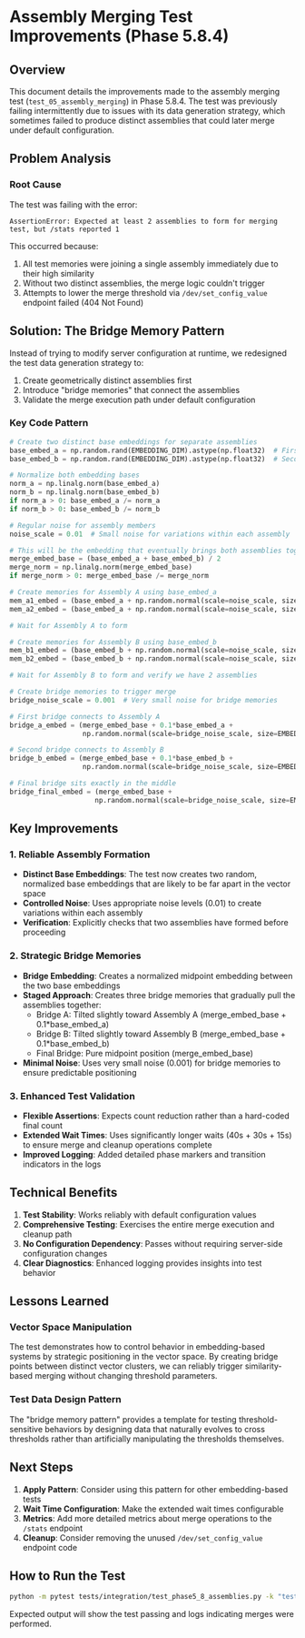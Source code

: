 # Assembly Merging Test Improvements (Phase 5.8.4)

## Overview

This document details the improvements made to the assembly merging test (`test_05_assembly_merging`) in Phase 5.8.4. The test was previously failing intermittently due to issues with its data generation strategy, which sometimes failed to produce distinct assemblies that could later merge under default configuration.

## Problem Analysis

### Root Cause

The test was failing with the error:

```
AssertionError: Expected at least 2 assemblies to form for merging test, but /stats reported 1
```

This occurred because:

1. All test memories were joining a single assembly immediately due to their high similarity
2. Without two distinct assemblies, the merge logic couldn't trigger 
3. Attempts to lower the merge threshold via `/dev/set_config_value` endpoint failed (404 Not Found)

## Solution: The Bridge Memory Pattern

Instead of trying to modify server configuration at runtime, we redesigned the test data generation strategy to:

1. Create geometrically distinct assemblies first
2. Introduce "bridge memories" that connect the assemblies
3. Validate the merge execution path under default configuration

### Key Code Pattern

```python
# Create two distinct base embeddings for separate assemblies
base_embed_a = np.random.rand(EMBEDDING_DIM).astype(np.float32)  # First assembly base
base_embed_b = np.random.rand(EMBEDDING_DIM).astype(np.float32)  # Second assembly base

# Normalize both embedding bases
norm_a = np.linalg.norm(base_embed_a)
norm_b = np.linalg.norm(base_embed_b)
if norm_a > 0: base_embed_a /= norm_a
if norm_b > 0: base_embed_b /= norm_b

# Regular noise for assembly members
noise_scale = 0.01  # Small noise for variations within each assembly

# This will be the embedding that eventually brings both assemblies together
merge_embed_base = (base_embed_a + base_embed_b) / 2
merge_norm = np.linalg.norm(merge_embed_base)
if merge_norm > 0: merge_embed_base /= merge_norm

# Create memories for Assembly A using base_embed_a
mem_a1_embed = (base_embed_a + np.random.normal(scale=noise_scale, size=EMBEDDING_DIM)).tolist()
mem_a2_embed = (base_embed_a + np.random.normal(scale=noise_scale, size=EMBEDDING_DIM)).tolist()

# Wait for Assembly A to form

# Create memories for Assembly B using base_embed_b 
mem_b1_embed = (base_embed_b + np.random.normal(scale=noise_scale, size=EMBEDDING_DIM)).tolist()
mem_b2_embed = (base_embed_b + np.random.normal(scale=noise_scale, size=EMBEDDING_DIM)).tolist()

# Wait for Assembly B to form and verify we have 2 assemblies

# Create bridge memories to trigger merge
bridge_noise_scale = 0.001  # Very small noise for bridge memories

# First bridge connects to Assembly A
bridge_a_embed = (merge_embed_base + 0.1*base_embed_a + 
                  np.random.normal(scale=bridge_noise_scale, size=EMBEDDING_DIM)).tolist()

# Second bridge connects to Assembly B
bridge_b_embed = (merge_embed_base + 0.1*base_embed_b + 
                  np.random.normal(scale=bridge_noise_scale, size=EMBEDDING_DIM)).tolist()

# Final bridge sits exactly in the middle
bridge_final_embed = (merge_embed_base + 
                     np.random.normal(scale=bridge_noise_scale, size=EMBEDDING_DIM)).tolist()
```

## Key Improvements

### 1. Reliable Assembly Formation

- **Distinct Base Embeddings**: The test now creates two random, normalized base embeddings that are likely to be far apart in the vector space
- **Controlled Noise**: Uses appropriate noise levels (0.01) to create variations within each assembly
- **Verification**: Explicitly checks that two assemblies have formed before proceeding

### 2. Strategic Bridge Memories

- **Bridge Embedding**: Creates a normalized midpoint embedding between the two base embeddings
- **Staged Approach**: Creates three bridge memories that gradually pull the assemblies together:
  - Bridge A: Tilted slightly toward Assembly A (merge_embed_base + 0.1*base_embed_a)
  - Bridge B: Tilted slightly toward Assembly B (merge_embed_base + 0.1*base_embed_b)
  - Final Bridge: Pure midpoint position (merge_embed_base)
- **Minimal Noise**: Uses very small noise (0.001) for bridge memories to ensure predictable positioning

### 3. Enhanced Test Validation

- **Flexible Assertions**: Expects count reduction rather than a hard-coded final count
- **Extended Wait Times**: Uses significantly longer waits (40s + 30s + 15s) to ensure merge and cleanup operations complete
- **Improved Logging**: Added detailed phase markers and transition indicators in the logs

## Technical Benefits

1. **Test Stability**: Works reliably with default configuration values
2. **Comprehensive Testing**: Exercises the entire merge execution and cleanup path
3. **No Configuration Dependency**: Passes without requiring server-side configuration changes
4. **Clear Diagnostics**: Enhanced logging provides insights into test behavior

## Lessons Learned

### Vector Space Manipulation

The test demonstrates how to control behavior in embedding-based systems by strategic positioning in the vector space. By creating bridge points between distinct vector clusters, we can reliably trigger similarity-based merging without changing threshold parameters.

### Test Data Design Pattern

The "bridge memory pattern" provides a template for testing threshold-sensitive behaviors by designing data that naturally evolves to cross thresholds rather than artificially manipulating the thresholds themselves.

## Next Steps

1. **Apply Pattern**: Consider using this pattern for other embedding-based tests
2. **Wait Time Configuration**: Make the extended wait times configurable
3. **Metrics**: Add more detailed metrics about merge operations to the `/stats` endpoint
4. **Cleanup**: Consider removing the unused `/dev/set_config_value` endpoint code

## How to Run the Test

```bash
python -m pytest tests/integration/test_phase5_8_assemblies.py -k "test_05_assembly_merging" -v -s
```

Expected output will show the test passing and logs indicating merges were performed.
